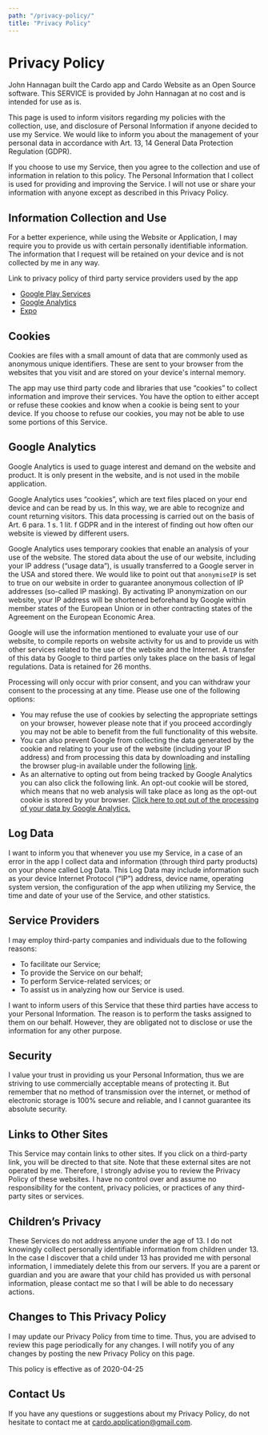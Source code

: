 ```yaml
---
path: "/privacy-policy/"
title: "Privacy Policy"
---
```


# Privacy Policy

John Hannagan built the Cardo app and Cardo Website as an Open Source software. This SERVICE is provided by John Hannagan at no cost and is intended for use as is.

This page is used to inform visitors regarding my policies with the collection, use, and disclosure of Personal Information if anyone decided to use my Service. We would like to inform you about the management of your personal data in accordance with Art. 13, 14 General Data Protection Regulation (GDPR).

If you choose to use my Service, then you agree to the collection and use of information in relation to this policy. The Personal Information that I collect is used for providing and improving the Service. I will not use or share your information with anyone except as described in this Privacy Policy.

## Information Collection and Use

For a better experience, while using the Website or Application, I may require you to provide us with certain personally identifiable information. The information that I request will be retained on your device and is not collected by me in any way.

Link to privacy policy of third party service providers used by the app

- [Google Play Services](https://www.google.com/policies/privacy/)
- [Google Analytics](https://www.google.com/policies/privacy/)
- [Expo](https://expo.io/privacy)

## Cookies

Cookies are files with a small amount of data that are commonly used as anonymous unique identifiers. These are sent to your browser from the websites that you visit and are stored on your device's internal memory.

The app may use third party code and libraries that use “cookies” to collect information and improve their services. You have the option to either accept or refuse these cookies and know when a cookie is being sent to your device. If you choose to refuse our cookies, you may not be able to use some portions of this Service.

## Google Analytics

Google Analytics is used to guage interest and demand on the website and product. It is only present in the website, and is not used in the mobile application.

Google Analytics uses “cookies”, which are text files placed on your end device and can be read by us. In this way, we are able to recognize and count returning visitors. This data processing is carried out on the basis of Art. 6 para. 1 s. 1 lit. f GDPR and in the interest of finding out how often our website is viewed by different users.

Google Analytics uses temporary cookies that enable an analysis of your use of the website. The stored data about the use of our website, including your IP address (“usage data”), is usually transferred to a Google server in the USA and stored there. We would like to point out that `anonymiseIP` is set to true on our website in order to guarantee anonymous collection of IP addresses (so-called IP masking). By activating IP anonymization on our website, your IP address will be shortened beforehand by Google within member states of the European Union or in other contracting states of the Agreement on the European Economic Area.

Google will use the information mentioned to evaluate your use of our website, to compile reports on website activity for us and to provide us with other services related to the use of the website and the Internet. A transfer of this data by Google to third parties only takes place on the basis of legal regulations. Data is retained for 26 months.

Processing will only occur with prior consent, and you can withdraw your consent to the processing at any time. Please use one of the following options:

- You may refuse the use of cookies by selecting the appropriate settings on your browser, however please note that if you proceed accordingly you may not be able to benefit from the full functionality of this website.
- You can also prevent Google from collecting the data generated by the cookie and relating to your use of the website (including your IP address) and from processing this data by downloading and installing the browser plug-in available under the following [link](http://tools.google.com/dlpage/gaoptout?hl=en).
- As an alternative to opting out from being tracked by Google Analytics you can also click the following link. An opt-out cookie will be stored, which means that no web analysis will take place as long as the opt-out cookie is stored by your browser. [Click here to opt out of the processing of your data by Google Analytics.](/opt-out)

## Log Data

I want to inform you that whenever you use my Service, in a case of an error in the app I collect data and information (through third party products) on your phone called Log Data. This Log Data may include information such as your device Internet Protocol (“IP”) address, device name, operating system version, the configuration of the app when utilizing my Service, the time and date of your use of the Service, and other statistics.

## Service Providers

I may employ third-party companies and individuals due to the following reasons:

- To facilitate our Service;
- To provide the Service on our behalf;
- To perform Service-related services; or
- To assist us in analyzing how our Service is used.

I want to inform users of this Service that these third parties have access to your Personal Information. The reason is to perform the tasks assigned to them on our behalf. However, they are obligated not to disclose or use the information for any other purpose.

## Security

I value your trust in providing us your Personal Information, thus we are striving to use commercially acceptable means of protecting it. But remember that no method of transmission over the internet, or method of electronic storage is 100% secure and reliable, and I cannot guarantee its absolute security.

## Links to Other Sites

This Service may contain links to other sites. If you click on a third-party link, you will be directed to that site. Note that these external sites are not operated by me. Therefore, I strongly advise you to review the Privacy Policy of these websites. I have no control over and assume no responsibility for the content, privacy policies, or practices of any third-party sites or services.

## Children’s Privacy

These Services do not address anyone under the age of 13. I do not knowingly collect personally identifiable information from children under 13\. In the case I discover that a child under 13 has provided me with personal information, I immediately delete this from our servers. If you are a parent or guardian and you are aware that your child has provided us with personal information, please contact me so that I will be able to do necessary actions.

## Changes to This Privacy Policy

I may update our Privacy Policy from time to time. Thus, you are advised to review this page periodically for any changes. I will notify you of any changes by posting the new Privacy Policy on this page.

This policy is effective as of 2020-04-25

## Contact Us

If you have any questions or suggestions about my Privacy Policy, do not hesitate to contact me at cardo.application@gmail.com.
